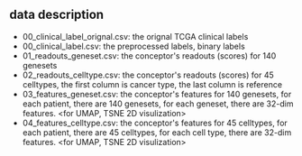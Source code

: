 ## data description

 * 00_clinical_label_orignal.csv: the orignal TCGA clinical labels
 * 00_clinical_label.csv: the preprocessed labels, binary labels
 * 01_readouts_geneset.csv: the conceptor's readouts (scores) for 140 genesets  <for survival analysising>
 * 02_readouts_celltype.csv: the conceptor's readouts (scores) for 45 celltypes, the first column is cancer type, the last column is reference <for survival analysising>
 * 03_features_geneset.csv: the conceptor's features for 140 genesets, for each patient, there are 140 genesets, for each geneset, there are 32-dim features. <for UMAP, TSNE 2D visulization>
 * 04_features_celltype.csv: the conceptor's features for 45 celltypes, for each patient, there are 45 celltypes, for each cell type, there are 32-dim features. <for UMAP, TSNE 2D visulization>